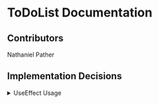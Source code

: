 <h1>ToDoList Documentation</h1>
<h2>Contributors</h2>
Nathaniel Pather

<h2>Implementation Decisions</h2>
<details>
<summary>UseEffect Usage</summary>
Inside the useEffect we call the async fetch, then we set the state inside the useEffect. The loadLists constant is just the definition of this logic. We call loadLists inside the useEffect.

<h5>What is the empty array at the end?</h5>
The empty array is called a dependency array. It means run this useEffect only once (after the first render), then never again.

<h5>So the dependency array is what the useEffect is dependent on?</h5>
Yes, if we specify [lists] in the dependency array, the useEffect will run every time lists changes.

<h5>Why do we need to use a useState inside a useEffect?</h5>
We declare useState outside, but set the state inside. Fetching data is considered side effect logic (happens after render). The useEffect hook is how we handle sideEffects in react. Once data is fetched, the component updates with that data.

<h5>Are all fetches considered side effects?</h5>
Because technically we can fetch, **THEN** render?
Yes, all fetches are side effects as the render must remain pure and independent of all fetches.

<h5>Despite including lists in the dependency array, infinite fetching occurs,
why?</h5>
In JavaScript arrays are reference types. Despite being identential, if a new array is created, it's considered different.

```ts
// ToDo\ToDo.UI\src\app\components\ToDoLists.tsx
useEffect(() => {
	const loadLists = async () => {
		const data = await GetLists();
		setLists(data);
	};

	loadLists();
}, []);
```
</details>